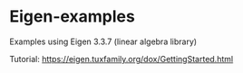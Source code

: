 # Eigen-examples

Examples using Eigen 3.3.7 (linear algebra library)

Tutorial:     https://eigen.tuxfamily.org/dox/GettingStarted.html
